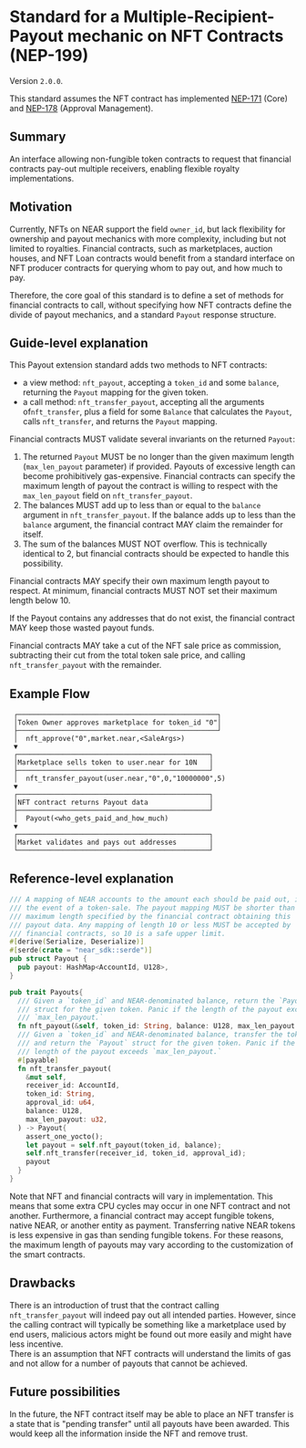 # Standard for a Multiple-Recipient-Payout mechanic on NFT Contracts (NEP-199)
Version `2.0.0`.

This standard assumes the NFT contract has implemented
[NEP-171](https://github.com/near/NEPs/blob/master/specs/Standards/NonFungibleToken/Core.md) (Core) and [NEP-178](https://github.com/near/NEPs/blob/master/specs/Standards/NonFungibleToken/ApprovalManagement.md) (Approval Management).

## Summary
An interface allowing non-fungible token contracts to request that financial contracts pay-out multiple receivers, enabling flexible royalty implementations.

## Motivation
Currently, NFTs on NEAR support the field `owner_id`, but lack flexibility for ownership and payout mechanics with more complexity, including but not limited to royalties. Financial contracts, such as marketplaces, auction houses, and NFT Loan contracts would benefit from a standard interface on NFT producer contracts for querying whom to pay out, and how much to pay.

Therefore, the core goal of this standard is to define a set of methods for financial contracts to call, without specifying how NFT contracts define the divide of payout mechanics, and a standard `Payout` response structure.

## Guide-level explanation

This Payout extension standard adds two methods to NFT contracts:
- a view method: `nft_payout`, accepting a `token_id` and some `balance`, returning the `Payout` mapping for the given token.
- a call method: `nft_transfer_payout`, accepting all the arguments of`nft_transfer`, plus a field for some `Balance` that calculates the `Payout`, calls `nft_transfer`, and returns the `Payout` mapping.

Financial contracts MUST validate several invariants on the returned
`Payout`:
1. The returned `Payout` MUST be no longer than the given maximum length (`max_len_payout` parameter) if provided. Payouts of excessive length can become prohibitively gas-expensive. Financial contracts can specify the maximum length of payout the contract is willing to respect with the `max_len_payout` field on `nft_transfer_payout`.
2. The balances MUST add up to less than or equal to the `balance` argument in `nft_transfer_payout`. If the balance adds up to less than the `balance` argument, the financial contract MAY claim the remainder for itself.
3. The sum of the balances MUST NOT overflow. This is technically identical to 2, but financial contracts should be expected to handle this possibility.

Financial contracts MAY specify their own maximum length payout to respect.
At minimum, financial contracts MUST NOT set their maximum length below 10.

If the Payout contains any addresses that do not exist, the financial contract MAY keep those wasted payout funds.

Financial contracts MAY take a cut of the NFT sale price as commission, subtracting their cut from the total token sale price, and calling `nft_transfer_payout` with the remainder.

## Example Flow
```
 ┌─────────────────────────────────────────────────┐
 │Token Owner approves marketplace for token_id "0"│
 ├─────────────────────────────────────────────────┘
 │  nft_approve("0",market.near,<SaleArgs>)
 ▼
 ┌───────────────────────────────────────────────┐
 │Marketplace sells token to user.near for 10N   │
 ├───────────────────────────────────────────────┘
 │  nft_transfer_payout(user.near,"0",0,"10000000",5)
 ▼
 ┌───────────────────────────────────────────────┐
 │NFT contract returns Payout data               │
 ├───────────────────────────────────────────────┘
 │  Payout(<who_gets_paid_and_how_much)
 ▼
 ┌───────────────────────────────────────────────┐
 │Market validates and pays out addresses        │
 └───────────────────────────────────────────────┘
```

## Reference-level explanation
```rust
/// A mapping of NEAR accounts to the amount each should be paid out, in
/// the event of a token-sale. The payout mapping MUST be shorter than the
/// maximum length specified by the financial contract obtaining this
/// payout data. Any mapping of length 10 or less MUST be accepted by
/// financial contracts, so 10 is a safe upper limit.
#[derive(Serialize, Deserialize)]
#[serde(crate = "near_sdk::serde")]
pub struct Payout {
  pub payout: HashMap<AccountId, U128>,
}

pub trait Payouts{
  /// Given a `token_id` and NEAR-denominated balance, return the `Payout`.
  /// struct for the given token. Panic if the length of the payout exceeds
  /// `max_len_payout.`
  fn nft_payout(&self, token_id: String, balance: U128, max_len_payout: u32) -> Payout;
  /// Given a `token_id` and NEAR-denominated balance, transfer the token
  /// and return the `Payout` struct for the given token. Panic if the
  /// length of the payout exceeds `max_len_payout.`
  #[payable]
  fn nft_transfer_payout(
    &mut self,
    receiver_id: AccountId,
    token_id: String,
    approval_id: u64,
    balance: U128,
    max_len_payout: u32,
  ) -> Payout{
    assert_one_yocto();
    let payout = self.nft_payout(token_id, balance);
    self.nft_transfer(receiver_id, token_id, approval_id);
    payout
  }
}
```

Note that NFT and financial contracts will vary in implementation. This means that some extra CPU cycles may occur in one NFT contract and not another. Furthermore, a financial contract may accept fungible tokens, native NEAR, or another entity as payment. Transferring native NEAR tokens is less expensive in gas than sending fungible tokens. For these reasons, the maximum length of payouts may vary according to the customization of the smart contracts.

## Drawbacks

There is an introduction of trust that the contract calling `nft_transfer_payout` will indeed pay out all intended parties. However, since the calling contract will typically be something like a marketplace used by end users, malicious actors might be found out more easily and might have less incentive.  
There is an assumption that NFT contracts will understand the limits of gas and not allow for a number of payouts that cannot be achieved.

## Future possibilities

In the future, the NFT contract itself may be able to place an NFT transfer is a state that is "pending transfer" until all payouts have been awarded. This would keep all the information inside the NFT and remove trust.